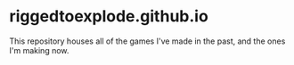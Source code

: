 # riggedtoexplode.github.io

This repository houses all of the games I've made in the past, and the ones I'm making now.
